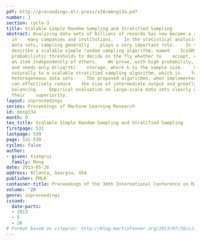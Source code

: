 ```yaml
---
pdf: http://proceedings.mlr.press/v28/meng13a.pdf
number: 3
section: cycle-3
title: Scalable Simple Random Sampling and Stratified Sampling
abstract: Analyzing data sets of billions of records has now become a regular task
  in    many companies and institutions.    In the statistical analysis of those massive
  data sets, sampling generally    plays a very important role.    In this work, we
  describe a scalable simple random sampling algorithm, named    ScaSRS, which uses
  probabilistic thresholds to decide on the fly whether to    accept, reject, or wait-list
  an item independently of others.    We prove, with high probability, it succeeds
  and needs only O(\sqrtk)    storage, where k is the sample size.    ScaSRS extends
  naturally to a scalable stratified sampling algorithm, which is    favorable for
  heterogeneous data sets.    The proposed algorithms, when implemented in MapReduce,
  can effectively reduce    the size of intermediate output and greatly improve load
  balancing.    Empirical evaluation on large-scale data sets clearly demonstrates
  their    superiority.
layout: inproceedings
series: Proceedings of Machine Learning Research
id: meng13a
month: 0
tex_title: Scalable Simple Random Sampling and Stratified Sampling
firstpage: 531
lastpage: 539
page: 531-539
cycles: false
author:
- given: Xiangrui
  family: Meng
date: 2013-05-26
address: Atlanta, Georgia, USA
publisher: PMLR
container-title: Proceedings of the 30th International Conference on Machine Learning
volume: '28'
genre: inproceedings
issued:
  date-parts:
  - 2013
  - 5
  - 26
# Format based on citeproc: http://blog.martinfenner.org/2013/07/30/citeproc-yaml-for-bibliographies/
---
```

